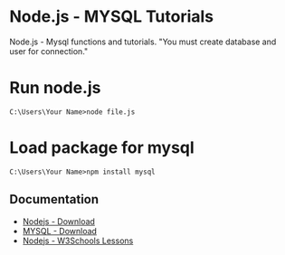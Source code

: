 # Node.js - MYSQL Tutorials
Node.js - Mysql functions and tutorials.
"You must create database and user for connection."


# Run node.js
```
C:\Users\Your Name>node file.js
```

# Load package for mysql
```
C:\Users\Your Name>npm install mysql
```


## Documentation

* [Nodejs - Download](https://nodejs.org/)
* [MYSQL - Download](http://dev.mysql.com/downloads/mysql/)
* [Nodejs - W3Schools Lessons](https://www.w3schools.com/nodejs/nodejs_mysql.asp)
